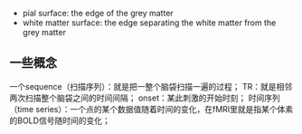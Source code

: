 - pial surface: the edge of the grey matter
- white matter surface: the edge separating the white matter from the grey matter

## 一些概念
一个sequence（扫描序列）：就是把一整个脑袋扫描一遍的过程；
TR：就是相邻两次扫描整个脑袋之间的时间间隔；
onset：某此刺激的开始时刻；
时间序列（time series）：一个点的某个数据值随着时间的变化，在fMRI里就是指某个体素的BOLD信号随时间的变化；